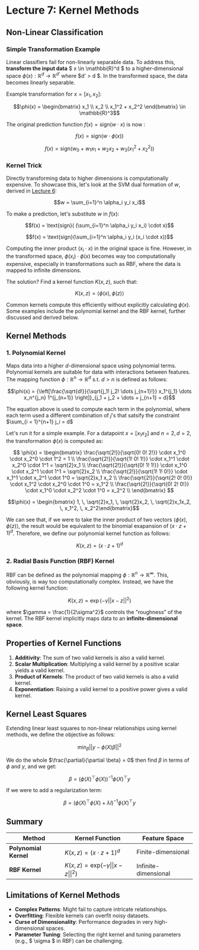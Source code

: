 # Lecture 7: Kernel Methods

## Non-Linear Classification

### **Simple Transformation Example**
Linear classifiers fail for non-linearly separable data. To address this, **transform the input data**  $ x \in \mathbb{R}^d  $ to a higher-dimensional space $\phi(x) : \mathbb{R}^d \to \mathbb{R}^{d'}$ where $d' > d $. In the transformed space, the data becomes linearly separable.

Example transformation for $x = [x_1, x_2]$:

$$\phi(x) = \begin{bmatrix} x_1 \\ x_2 \\ x_1^2 + x_2^2 \end{bmatrix} \in \mathbb{R}^3$$

The original prediction function $f(x) = \text{sign}(w \cdot x)$ is now :

$$f(x) = \text{sign}(w \cdot \phi(x))$$

$$f(x) = \text{sign}(w_0 + w_1x_1 + w_2x_2 + w_3 (x_1^2 + x_2^2))$$

### **Kernel Trick**
Directly transforming data to higher dimensions is computationally expensive. To showcase this, let's look at the SVM dual formation of $w$, derived in [Lecture 6](https://github.com/lujain-khalil/MLR570-Final/blob/main/Notes/Lecture%206.md):

$$w = \sum_{i=1}^n \alpha_i y_i x_i$$

To make a prediction, let's substitute $w$ in $f(x)$:

$$f(x) = \text{sign}( (\sum_{i=1}^n \alpha_i y_i x_i) \cdot x)$$

$$f(x) = \text{sign}(\sum_{i=1}^n \alpha_i y_i (x_i \cdot x))$$

Computing the inner product ($x_i \cdot x$) in the original space is fine. However, in the transformed space, $\phi(x_i) \cdot \phi(x)$ becomes way too computationally expensive, especially in transformations such as RBF, where the data is mapped to infinite dimensions.

The solution? Find a kernel function $K(x, z)$, such that:

$$K(x, z) = \langle \phi(x), \phi(z) \rangle$$

Common kernels compute this efficiently without explicitly calculating $\phi(x)$. Some examples include the polynomial kernel and the RBF kernel, further discussed and derived below.

## Kernel Methods

### **1. Polynomial Kernel**
Maps data into a higher $d$-dimensional space using polynomial terms. Polynomial kernels are suitable for data with interactions between features. The mapping function $\phi : \mathbb{R}^{n} \rightarrow \mathbb{R}^{d}$ s.t. $d > n$ is defined as follows:

$$\phi(x) = {\left[\frac{\sqrt{d!}}{\sqrt{j_1! j_2! \dots j_{n+1}!}} x_1^{j_1} \dots x_n^{j_n} 1^{j_{n+1}} \right]}_{j_1 + j_2 + \dots + j_{n+1} = d}$$

The equation above is used to compute each term in the polynomial, where each term used a different combination of $j$'s that satsify the constraint $\sum_{i = 1}^{n+1} j_i = d$

Let's run it for a simple example. For a datapoint $x = [x_1 x_2]$ and $n = 2, d = 2$, the transformation $\phi(x)$ is computed as:

$$
\phi(x) = 
    \begin{bmatrix} 
        \frac{\sqrt{2!}}{\sqrt{0! 0! 2!}} \cdot x_1^0 \cdot x_2^0 \cdot 1^2 = 1 \\
        \frac{\sqrt{2!}}{\sqrt{1! 0! 1!}} \cdot x_1^1 \cdot x_2^0 \cdot 1^1 = \sqrt{2}x_1 \\
        \frac{\sqrt{2!}}{\sqrt{0! 1! 1!}} \cdot x_1^0 \cdot x_2^1 \cdot 1^1 = \sqrt{2}x_2 \\
        \frac{\sqrt{2!}}{\sqrt{1! 1! 0!}} \cdot x_1^1 \cdot x_2^1 \cdot 1^0 = \sqrt{2}x_1 x_2 \\
        \frac{\sqrt{2!}}{\sqrt{2! 0! 0!}} \cdot x_1^2 \cdot x_2^0 \cdot 1^0 = x_1^2 \\
        \frac{\sqrt{2!}}{\sqrt{0! 2! 0!}} \cdot x_1^0 \cdot x_2^2 \cdot 1^0 = x_2^2 \\
    \end{bmatrix}
$$

$$\phi(x) = \begin{bmatrix} 1, \, \sqrt{2}x_1, \, \sqrt{2}x_2, \, \sqrt{2}x_1x_2, \, x_1^2, \, x_2^2\end{bmatrix}$$

We can see that, if we were to take the inner product of two vectors $\langle \phi(x), \phi(z) \rangle$, the result would be equivalent to the binomial exapansion of $(x \cdot z + 1)^d$. Therefore, we define our polynomial kernel function as follows:

$$K(x, z) = (x \cdot z + 1)^d$$

### **2. Radial Basis Function (RBF) Kernel**
RBF can be defined as the polynomial mapping $\phi : \mathbb{R}^{n} \rightarrow \mathbb{R}^{\infty}$. This, obviously, is way too computationally complex. Instead, we have the following kernel function:

$$K(x, z) = \exp\left(-\gamma||x - z||^2\right)$$

where $\gamma = \frac{1}{2\sigma^2}$ controls the "roughness" of the kernel. The RBF kernel implicitly maps data to an **infinite-dimensional space**.


## Properties of Kernel Functions

1. **Additivity**: The sum of two valid kernels is also a valid kernel.
2. **Scalar Multiplication**: Multiplying a valid kernel by a positive scalar yields a valid kernel.
3. **Product of Kernels**: The product of two valid kernels is also a valid kernel.
4. **Exponentiation**: Raising a valid kernel to a positive power gives a valid kernel.



## Kernel Least Squares

Extending linear least squares to non-linear relationships using kernel methods, we define the objective as follows:

$$\min_{\beta} || y - \phi(X)\beta ||^2$$

We do the whole $\frac{\partial}{\partial \beta} = 0$ then find $\beta$ in terms of $\phi$ and $y$, and we get:

$$\beta = (\phi(X)^{\top} \phi(X))^{-1} \phi(X)^{\top} y$$

If we were to add a regularization term:

$$\beta = (\phi(X)^{\top} \phi(X) + \lambda I)^{-1} \phi(X)^{\top} y$$


## Summary

| **Method**          | **Kernel Function**                                  | **Feature Space**       |
|       ---|                 ---|        ---|
| **Polynomial Kernel**|  $K(x, z) = (x \cdot z + 1)^d$                  | Finite-dimensional      |
| **RBF Kernel**       |  $K(x, z) = \text{exp}(-\gamma \|\|x - z\|\|^2)$  | Infinite-dimensional    |

 
## Limitations of Kernel Methods
- **Complex Patterns**: Might fail to capture intricate relationships.
- **Overfitting**: Flexible kernels can overfit noisy datasets.
- **Curse of Dimensionality**: Performance degrades in very high-dimensional spaces.
- **Parameter Tuning**: Selecting the right kernel and tuning parameters (e.g.,  $ \sigma  $ in RBF) can be challenging.

 

